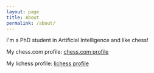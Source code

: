 ```yaml
---
layout: page
title: About
permalink: /about/
---
```


I'm a PhD student in Artificial Intelligence and like chess!

My chess.com profile: [chess.com profile][chess-link]

My lichess profile: [lichess profile][lichess-link]

[chess-link]: https://www.chess.com/member/spellingchecker

[lichess-link]: https://lichess.org/@/thoroughlychecked